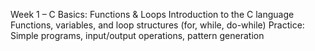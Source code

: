 Week 1 – C Basics: Functions & Loops Introduction to the C language Functions, variables, and loop structures (for, while, do-while) Practice: Simple programs, input/output operations, pattern generation
